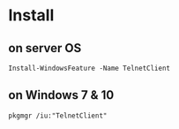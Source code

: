 # Install

## on server OS

`Install-WindowsFeature -Name TelnetClient`

## on Windows 7 & 10

`pkgmgr /iu:"TelnetClient"`